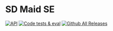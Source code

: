 # SD Maid SE

[![API](https://img.shields.io/badge/API-21%2B-brightgreen.svg?style=flat)](https://android-arsenal.com/api?level=19)
[![Code tests & eval](https://github.com/d4rken/sdmaid-se/actions/workflows/code-checks.yml/badge.svg)](https://github.com/d4rken/sdmaid-se/actions/workflows/code-checks.yml)
[![Github All Releases](https://img.shields.io/github/downloads/d4rken/sdmaid-se/total.svg)]()
